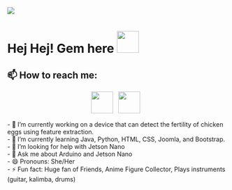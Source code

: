<img src="https://i.imgur.com/g2z4W3R.jpg">


# Hej Hej! Gem here <img height="50" src="https://media1.tenor.com/images/5161eafc70e10c41499dbfa3305e0bd4/tenor.gif">

## 📫 How to reach me:
<p align='center'>
<a href="https://www.instagram.com/_eraxxi88/"><img height="50" src="https://i.imgur.com/fW4H1ZM.png"></a>&nbsp;&nbsp;
<a href="https://www.linkedin.com/in/eragem-ignacio-b51ab0165/"><img height="50" src="https://i.imgur.com/mKnGLfu.png"></a>&nbsp;&nbsp;
</p>

<p>
- 🔭 I’m currently working on a device that can detect the fertility of chicken eggs using feature extraction. <br>
- 🌱 I’m currently learning Java, Python, HTML, CSS, Joomla, and Bootstrap. <br>
- 🤔 I’m looking for help with Jetson Nano <br>
- 💬 Ask me about Arduino and Jetson Nano  <br>
- 😄 Pronouns: She/Her <br>
- ⚡ Fun fact: Huge fan of Friends, Anime Figure Collector, Plays instruments (guitar, kalimba, drums) <br>
</p>

